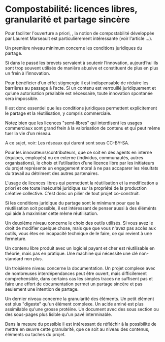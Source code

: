 # Compostabilité: licences libres, granularité et partage sincère

Pour faciliter l'ouverture a priori, , la notion de compostabilité développée par Laurent Marseault est particulièrement intéressante (voir l'article ...).

Un première niveau minimum concerne les conditions juridiques du partage.

Si dans le passé les brevets servaient à soutenir l’innovation, aujourd’hui ils sont trop souvent utilisés de manière abusive et constituent de plus en plus un frein à l’innovation.

Pour bénéficier d’un effet stigmergie il est indispensable de réduire les barrières au passage à l’acte. Si un contenu est verrouillé juridiquement et qu’une autorisation préalable est nécessaire, toute innovation spontanée sera impossible.

Il est donc essentiel que les conditions juridiques permettent explicitement le partage et la réutilisation, y compris commerciale.

Notez bien que les licences "semi-libres" qui interdisent les usages commerciaux sont grand frein à la valorisation de contenu et qui peut même tuer la vie d’un réseau. 

A ce sujet, voir: Les réseaux qui durent sont sous CC-BY-SA.

Pour les innovateurs/contributeurs, que ce soit en des agents en interne (équipes, employés) ou en externe (individus, communautés, autres organisations), le choix et l’utilisation d’une licence libre par les initiateurs du projet représente un engagement moral à ne pas accaparer les résultats du travail au détriment des autres partenaires. 

L'usage de licences libres qui permettent la réutilisation et la modification a priori et ote toute insécurité juridique sur la propriété de la production créative collective. C'est donc un pilier de tout projet co-construit.

Si les conditions juridique du partage sont le minimum pour que la réutilisation soit possible, il est intéressant de penser aussi à des éléménts qui aide à maximiser cette même réutilisation.

Un deuxième niveau concerne le choix des outils utilisés. Si vous avez le droit de modifier quelque chose, mais que que vous n'avez pas accès aux outils, vous êtes en incapacité technique de le faire, ce qui revient à une fermeture.

Un contenu libre produit avec un logiciel payant et cher est réutilisable en théorie, mais pas en pratique. Une machine qui nécessite une clé non-standard non plus.

Un troisième niveau concerne la documentation. Un projet complexe avec de nombreuses interdépendances peut être ouvert, mais difficilement comprehensible, dans certains cas les simples traces ne suffisent pas et faire une effort de documentation permet un partage sincère et pas seulement une intention de partage.

Un dernier niveau concerne la granularité des éléments. Un petit élément est plus "digeste" qu'un élément complexe. Un acide aminé est plus assimilable qu'une grosse protéine. Un document avec des sous section ou des sous-pages plus lisible qu'un pavé interminable.

Dans la mesure du possible il est intéressant de réfléchir à la possibilité de mettre en œuvre cette granularité, que ce soit au niveau des contenus, éléments ou taches du projet.




